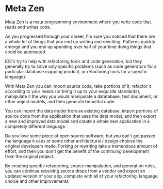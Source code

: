 # Meta Zen

Meta Zen is a meta programming environment where you write code that reads and writes code.

As you progressed through your career, I'm sure you noticed that there are a whole lot of things that you end up writing and rewriting.  Patterns quickly emerge and you end up spending over half of your time doing things that could be automated.

IDE's try to help with refactoring tools and code generation, but they generally try to solve only specific problems (such as code generators for a particular database mapping product, or refactoring tools for a specific language).

With Meta Zen you can import source code, take portions of it, refactor it according to your needs (or bring it up to your exquisite standards), manipulate it the way you would manipulate a datatabase, text document, or other object models, and then generate beautiful code.

You can import the data model from an existing database, import portions of source code from the application that uses the data model, and then export a new and improved data model and create a whole new application in a completely different language.

Do you love some piece of open source software, but you can't get passed the language it uses or some other architectural / design choices the original developers made.  Forking or rewriting take a tremendous amount of effort, and then you don't get the benefit of the continuing development from the original project.

By creating specific refactoring, source manipulation, and generation rules, you can continue receiving source drops from a vendor and export an updated version of your app, complete with all of your refactoring, language choice and other improvements.
